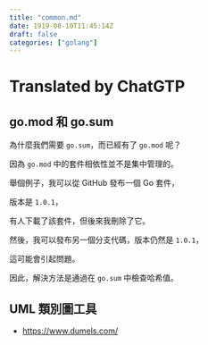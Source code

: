 ```yaml
---
title: "common.md"
date: 1919-08-10T11:45:14Z
draft: false
categories: ["golang"]
---
```




# Translated by ChatGTP

## go.mod 和 go.sum

為什麼我們需要 `go.sum`，而已經有了 `go.mod` 呢？

因為 `go.mod` 中的套件相依性並不是集中管理的。

舉個例子，我可以從 GitHub 發布一個 Go 套件，

版本是 `1.0.1`，

有人下載了該套件，但後來我刪除了它。

然後，我可以發布另一個分支代碼，版本仍然是 `1.0.1`，

這可能會引起問題。

因此，解決方法是通過在 `go.sum` 中檢查哈希值。

## UML 類別圖工具

* https://www.dumels.com/